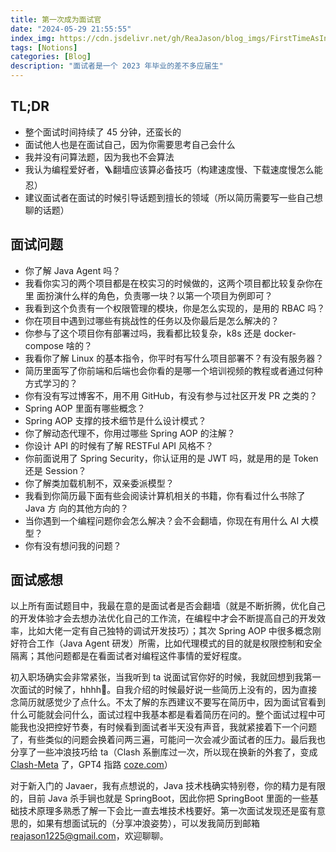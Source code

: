 ```yaml
---
title: 第一次成为面试官
date: "2024-05-29 21:55:55"
index_img: https://cdn.jsdelivr.net/gh/ReaJason/blog_imgs/FirstTimeAsInterviewer_index_img.jpg
tags: [Notions]
categories: [Blog]
description: "面试者是一个 2023 年毕业的差不多应届生"
---
```


## TL;DR

- 整个面试时间持续了 45 分钟，还蛮长的
- 面试他人也是在面试自己，因为你需要思考自己会什么
- 我并没有问算法题，因为我也不会算法
- 我认为编程爱好者，🪜翻墙应该算必备技巧（构建速度慢、下载速度慢怎么能忍）
- 建议面试者在面试的时候引导话题到擅长的领域（所以简历需要写一些自己想聊的话题）

## 面试问题

- 你了解 Java Agent 吗？
- 我看你实习的两个项目都是在校实习的时候做的，这两个项目都比较复杂你在里
面扮演什么样的角色，负责哪一块？以第一个项目为例即可？
- 我看到这个负责有一个权限管理的模块，你是怎么实现的，是用的 RBAC 吗？
- 你在项目中遇到过哪些有挑战性的任务以及你最后是怎么解决的？
- 你参与了这个项目你有部署过吗，我看都比较复杂，k8s 还是 docker-compose
啥的？
- 我看你了解 Linux 的基本指令，你平时有写什么项目部署不？有没有服务器？
- 简历里面写了你前端和后端也会你看的是哪一个培训视频的教程或者通过何种方式学习的？
- 你有没有写过博客不，用不用 GitHub，有没有参与过社区开发 PR 之类的？
- Spring AOP 里面有哪些概念？
- Spring AOP 支撑的技术细节是什么设计模式？
- 你了解动态代理不，你用过哪些 Spring AOP 的注解？
- 你设计 API 的时候有了解 RESTFul API 风格不？
- 你前面说用了 Spring Security，你认证用的是 JWT 吗，就是用的是 Token 还是
Session？
- 你了解类加载机制不，双亲委派模型？
- 我看到你简历最下面有些会阅读计算机相关的书籍，你有看过什么书除了 Java 方
向的其他方向的？
- 当你遇到一个编程问题你会怎么解决？会不会翻墙，你现在有用什么 AI 大模型？
- 你有没有想问我的问题？

## 面试感想

以上所有面试题目中，我最在意的是面试者是否会翻墙（就是不断折腾，优化自己的开发体验才会去想办法优化自己的工作流，在编程中才会不断提高自己的开发效率，比如大佬一定有自己独特的调试开发技巧）；其次 Spring AOP 中很多概念刚好符合工作（Java Agent 研发）所需，比如代理模式的目的就是权限控制和安全隔离；其他问题都是在看面试者对编程这件事情的爱好程度。

初入职场确实会非常紧张，当我听到 ta 说面试官你好的时候，我就回想到我第一次面试的时候了，hhhh🫠。自我介绍的时候最好说一些简历上没有的，因为直接念简历就感觉少了点什么。不太了解的东西建议不要写在简历中，因为面试官看到什么可能就会问什么，面试过程中我基本都是看着简历在问的。整个面试过程中可能我也没把控好节奏，有时候看到面试者半天没有声音，我就紧接着下一个问题了，有些类似的问题会换着问两三遍，可能问一次会减少面试者的压力。最后我也分享了一些冲浪技巧给 ta（Clash 系删库过一次，所以现在换新的外套了，变成 [Clash-Meta](https://github.com/MetaCubeX) 了，GPT4 指路 [coze.com](https://coze.com/)）

对于新入门的 Javaer，我有点想说的，Java 技术栈确实特别卷，你的精力是有限的，目前 Java 杀手锏也就是 SpringBoot，因此你把 SpringBoot 里面的一些基础技术原理多熟悉了解一下会比一直去堆技术栈要好。第一次面试发现还是蛮有意思的，如果有想面试玩的（分享冲浪姿势），可以发我简历到邮箱 [reajason1225@gmail.com](mailto:reajason1225@gmail.com)，欢迎聊聊。
